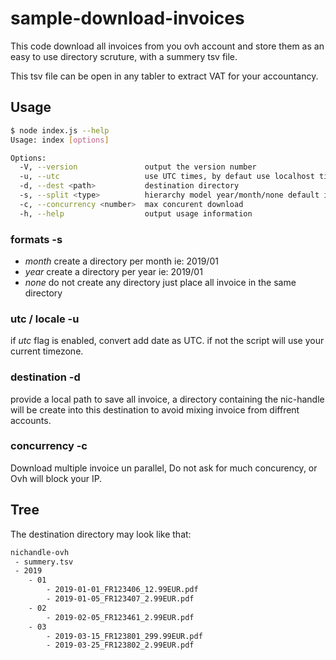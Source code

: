 # sample-download-invoices

This code download all invoices from you ovh account and store them as an easy to use directory scruture, with a summery tsv file.

This tsv file can be open in any tabler to extract VAT for your accountancy.

## Usage

```bash
$ node index.js --help
Usage: index [options]

Options:
  -V, --version               output the version number
  -u, --utc                   use UTC times, by defaut use localhost timezone
  -d, --dest <path>           destination directory
  -s, --split <type>          hierarchy model year/month/none default is month (default: "month")
  -c, --concurrency <number>  max concurent download
  -h, --help                  output usage information
```

### formats -s

- *month* create a directory per month ie: 2019/01
- *year* create a directory per year ie: 2019/01
- *none* do not create any directory just place all invoice in the same directory

### utc / locale -u

if *utc* flag is enabled, convert add date as UTC.
if not the script will use your current timezone.

### destination -d

provide a local path to save all invoice, a directory containing the nic-handle will be create into this destination to avoid mixing invoice from diffrent accounts.

### concurrency -c

Download multiple invoice un parallel, Do not ask for much concurency, or Ovh will block your IP.

## Tree

The destination directory may look like that:

```bash
nichandle-ovh
 - summery.tsv
 - 2019
    - 01
        - 2019-01-01_FR123406_12.99EUR.pdf
        - 2019-01-05_FR123407_2.99EUR.pdf
    - 02
        - 2019-02-05_FR123461_2.99EUR.pdf
    - 03
        - 2019-03-15_FR123801_299.99EUR.pdf
        - 2019-03-25_FR123802_2.99EUR.pdf
```
